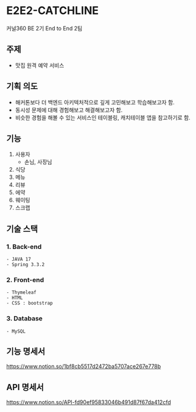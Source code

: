 # E2E2-CATCHLINE
커널360 BE 2기 End to End 2팀


## 주제
- 맛집 원격 예약 서비스

## 기획 의도
- 해커톤보다 더 백엔드 아키텍처적으로 깊게 고민해보고 학습해보고자 함.
- 동시성 문제에 대해 경험해보고 해결해보고자 함.
- 비슷한 경험을 해볼 수 있는 서비스인 테이블링, 캐치테이블 앱을 참고하기로 함.

## 기능
1. 사용자
    - 손님, 사장님
2. 식당
3. 메뉴
4. 리뷰
5. 에약
6. 웨이팅
7. 스크랩

## 기술 스택
### 1. Back-end
    - JAVA 17
    - Spring 3.3.2
### 2. Front-end
    - Thymeleaf
    - HTML
    - CSS : bootstrap
### 3. Database
    - MySQL

## 기능 명세서
https://www.notion.so/1bf8cb5517d2472ba5707ace267e778b

## API 명세서
https://www.notion.so/API-fd90ef95833046b491d87f67da412cfd
